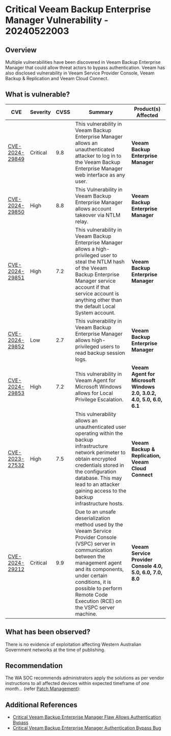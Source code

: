 # Critical Veeam Backup Enterprise Manager Vulnerability - 20240522003

## Overview

Multiple vulnerabilities have been discovered in Veeam Backup Enterprise Manager that could allow threat actors to bypass authentication.
Veeam has also disclosed vulnerability in Veeam Service Provider Console, Veeam Backup & Replication and Veeam Cloud Connect.

## What is vulnerable?

| CVE                                            | Severity | CVSS | Summary                                                                                                                                                                                                                                                                        | Product(s) Affected                                                   |
| ---------------------------------------------- | -------- | ---- | ------------------------------------------------------------------------------------------------------------------------------------------------------------------------------------------------------------------------------------------------------------------------------ | --------------------------------------------------------------------- |
| [CVE-2024-29849](https://www.veeam.com/kb4581) | Critical | 9.8  | This vulnerability in Veeam Backup Enterprise Manager allows an unauthenticated attacker to log in to the Veeam Backup Enterprise Manager web interface as any user.                                                                                                           | **Veeam Backup Enterprise Manager**                                   |
| [CVE-2024-29850](https://www.veeam.com/kb4581) | High     | 8.8  | This Vulnerability in Veeam Backup Enterprise Manager allows account takeover via NTLM relay.                                                                                                                                                                                  | **Veeam Backup Enterprise Manager**                                   |
| [CVE-2024-29851](https://www.veeam.com/kb4581) | High     | 7.2  | This vulnerability in Veeam Backup Enterprise Manager allows a high-privileged user to steal the NTLM hash of the Veeam Backup Enterprise Manager service account if that service account is anything other than the default Local System account.                             | **Veeam Backup Enterprise Manager**                                   |
| [CVE-2024-29852](https://www.veeam.com/kb4581) | Low      | 2.7  | This vulnerability in Veeam Backup Enterprise Manager allows high-privileged users to read backup session logs.                                                                                                                                                                | **Veeam Backup Enterprise Manager**                                   |
| [CVE-2024-29853](https://www.veeam.com/kb4582) | High     | 7.2  | This vulnerability in Veeam Agent for Microsoft Windows allows for Local Privilege Escalation.                                                                                                                                                                                 | **Veeam Agent for Microsoft Windows 2.0, 3.0.2,  4.0, 5.0, 6.0, 6.1** |
| [CVE-2023-27532](https://www.veeam.com/kb4424) | High     | 7.5  | This vulnerability allows an unauthenticated user operating within the backup infrastructure network perimeter to obtain encrypted credentials stored in the configuration database. This may lead to an attacker gaining access to the backup infrastructure hosts.           | **Veeam Backup & Replication, Veeam Cloud Connect**                   |
| [CVE-2024-29212](https://www.veeam.com/kb4575) | Critical | 9.9  | Due to an unsafe deserialization method used by the Veeam Service Provider Console (VSPC) server in communication between the management agent and its components, under certain conditions, it is possible to perform Remote Code Execution (RCE) on the VSPC server machine. | **Veeam Service Provider Console 4.0, 5.0, 6.0, 7.0, 8.0**            |

## What has been observed?

There is no evidence of exploitation affecting Western Australian Government networks at the time of publishing.

## Recommendation

The WA SOC recommends administrators apply the solutions as per vendor instructions to all affected devices within expected timeframe of *one month...* (refer [Patch Management](../guidelines/patch-management.md)):

## Additional References

- [Critical Veeam Backup Enterprise Manager Flaw Allows Authentication Bypass](https://thehackernews.com/2024/05/critical-veeam-backup-enterprise.html)
- [Critical Veeam Backup Enterprise Manager Authentication Bypass Bug](https://securityaffairs.com/163534/security/veeam-backup-enterprise-manager-cve-2024-29849.html)
